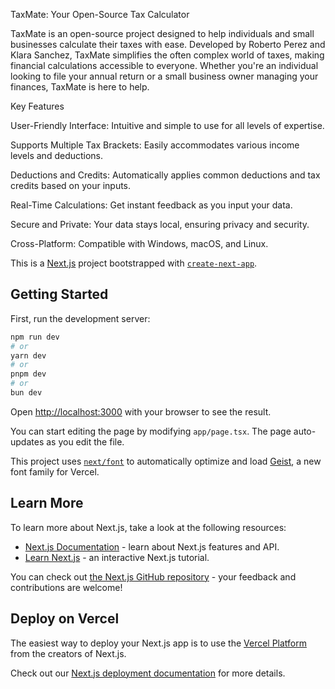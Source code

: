TaxMate: Your Open-Source Tax Calculator

TaxMate is an open-source project designed to help individuals and small businesses calculate their taxes with ease. Developed by Roberto Perez and Klara Sanchez, TaxMate simplifies the often complex world of taxes, making financial calculations accessible to everyone. Whether you're an individual looking to file your annual return or a small business owner managing your finances, TaxMate is here to help.

Key Features

User-Friendly Interface: Intuitive and simple to use for all levels of expertise.

Supports Multiple Tax Brackets: Easily accommodates various income levels and deductions.

Deductions and Credits: Automatically applies common deductions and tax credits based on your inputs.

Real-Time Calculations: Get instant feedback as you input your data.

Secure and Private: Your data stays local, ensuring privacy and security.

Cross-Platform: Compatible with Windows, macOS, and Linux.

This is a [Next.js](https://nextjs.org) project bootstrapped with [`create-next-app`](https://nextjs.org/docs/app/api-reference/cli/create-next-app).

## Getting Started

First, run the development server:

```bash
npm run dev
# or
yarn dev
# or
pnpm dev
# or
bun dev
```

Open [http://localhost:3000](http://localhost:3000) with your browser to see the result.

You can start editing the page by modifying `app/page.tsx`. The page auto-updates as you edit the file.

This project uses [`next/font`](https://nextjs.org/docs/app/building-your-application/optimizing/fonts) to automatically optimize and load [Geist](https://vercel.com/font), a new font family for Vercel.

## Learn More

To learn more about Next.js, take a look at the following resources:

- [Next.js Documentation](https://nextjs.org/docs) - learn about Next.js features and API.
- [Learn Next.js](https://nextjs.org/learn) - an interactive Next.js tutorial.

You can check out [the Next.js GitHub repository](https://github.com/vercel/next.js) - your feedback and contributions are welcome!

## Deploy on Vercel

The easiest way to deploy your Next.js app is to use the [Vercel Platform](https://vercel.com/new?utm_medium=default-template&filter=next.js&utm_source=create-next-app&utm_campaign=create-next-app-readme) from the creators of Next.js.

Check out our [Next.js deployment documentation](https://nextjs.org/docs/app/building-your-application/deploying) for more details.
